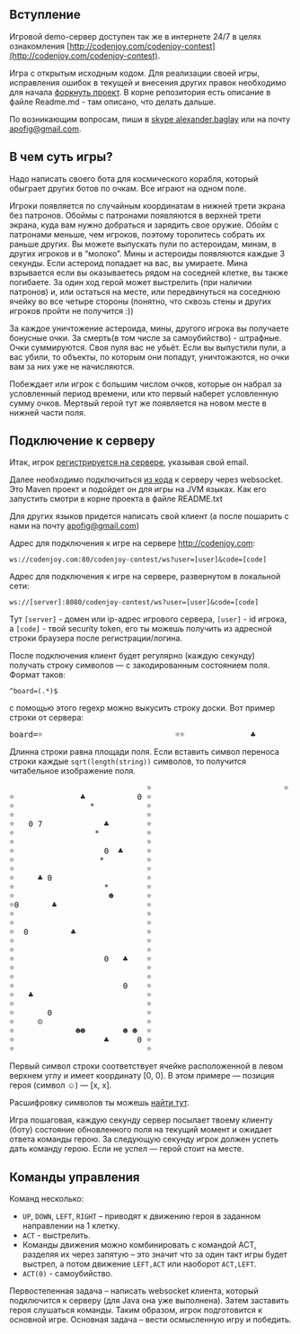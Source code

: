 <meta charset="UTF-8">

## Вступление

Игровой demo-сервер доступен так же в интернете 24/7 в целях
ознакомления [http://codenjoy.com/codenjoy-contest](http://codenjoy.com/codenjoy-contest).

Игра с открытым исходным кодом. Для реализации своей игры, исправления
ошибок в текущей и внесения других правок необходимо для начала
[форкнуть проект](https://github.com/codenjoyme/codenjoy.git).
В корне репозитория есть описание в файле Readme.md - там описано, что делать дальше.

По возникающим вопросам, пиши в [skype alexander.baglay](skype:alexander.baglay)
или на почту [apofig@gmail.com](mailto:apofig@gmail.com).

## В чем суть игры?

Надо написать своего бота для космического корабля, который обыграет других ботов
по очкам. Все играют на одном поле. 

Игроки появляется по случайным координатам в нижней трети экрана без патронов.
Обоймы с патронами появляются в верхней трети экрана, куда вам нужно добраться
и зарядить свое оружие. Обойм с патронами меньше, чем игроков, поэтому торопитесь
собрать их раньше других. Вы можете выпускать пули по астероидам, минам, в других
игроков и в “молоко”. Мины и астероиды появляются каждые 3 секунды. Если астероид
попадает на вас, вы умираете. Мина взрывается если вы оказываетесь рядом на соседней
клетке, вы также погибаете. За один ход герой может выстрелить (при наличии патронов)
и, или остаться на месте, или передвинуться на соседнюю ячейку во все четыре стороны
(понятно, что сквозь стены и других игроков пройти не получится :))

За каждое уничтожение астероида, мины, другого игрока вы получаете бонусные очки. За
смерть(в том числе за самоубийство) - штрафные. Очки суммируются. Своя пуля вас не
убьёт. Если вы выпустили пули, а вас убили, то объекты, по которым они попадут,
уничтожаются, но очки вам за них уже не начисляются.

Побеждает или игрок с большим числом очков, которые он набрал за условленный период
времени, или кто первый наберет условленную сумму очков. Мертвый герой тут же
появляется на новом месте в нижней части поля.

## Подключение к серверу

Итак, игрок [регистрируется на сервере](../../../register?gameName=spacerace),
указывая свой email.

Далее необходимо подключиться [из кода](../../../resources/spacerace/user/clients.zip)
к серверу через websocket. Это Maven проект и подойдет он для игры на JVM языках.
Как его запустить смотри в корне проекта в файле README.txt

Для других языков придется написать свой клиент (а после пошарить с нами на почту [apofig@gmail.com](mailto:apofig@gmail.com))

Адрес для подключения к игре на сервере http://codenjoy.com:

`ws://codenjoy.com:80/codenjoy-contest/ws?user=[user]&code=[code]`

Адрес для подключения к игре на сервере, развернутом в локальной сети:

`ws://[server]:8080/codenjoy-contest/ws?user=[user]&code=[code]`

Тут `[server]` - домен или ip-адрес игрового сервера, `[user]` - id игрока, a `[code]` -
твой security token, его ты можешь получить из адресной
строки браузера после регистрации/логина.

После подключения клиент будет регулярно (каждую секунду) получать строку
символов — с закодированным состоянием поля. Формат таков:

`^board=(.*)$`

с помощью этого regexp можно выкусить строку доски.
Вот пример строки от сервера:

<pre>board=☼                            ☼☼              ♣           0 ☼☼                *           ☼☼                            ☼☼   0 7             ♣        ☼☼                 *          ☼☼                            ☼☼                   0  ♣     ☼☼                  *         ☼☼                            ☼☼     ♣ 0                    ☼☼                   *        ☼☼                    ☻       ☼☼0       ♣                   ☼☼                            ☼☼                            ☼☼  0         ♣               ☼☼                            ☼☼                            ☼☼                   0   ♣    ☼☼                            ☼☼                            ☼☼                       0    ☼☼   ♣                        ☼☼                            ☼☼       0                    ☼☼    ☺                       ☼☼             ☻☻        ☻ ☻  ☼☼                   ♣      0 ☼☼                            ☼</pre>

Длинна строки равна площади поля. Если вставить символ переноса
строки каждые `sqrt(length(string))` символов, то получится читабельное
изображение поля.

<pre>                             ☼                            ☼
☼              ♣           0 ☼
☼                *           ☼
☼                            ☼
☼   0 7             ♣        ☼
☼                 *          ☼
☼                            ☼
☼                   0  ♣     ☼
☼                  *         ☼
☼                            ☼
☼     ♣ 0                    ☼
☼                   *        ☼
☼                    ☻       ☼
☼0       ♣                   ☼
☼                            ☼
☼                            ☼
☼  0         ♣               ☼
☼                            ☼
☼                            ☼
☼                   0   ♣    ☼
☼                            ☼
☼                            ☼
☼                       0    ☼
☼   ♣                        ☼
☼                            ☼
☼       0                    ☼
☼     ☺                      ☼
☼             ☻☻        ☻ ☻  ☼
☼                   ♣      0 ☼
☼                            ☼</pre>

Первый символ строки соответствует ячейке расположенной в левом верхнем
углу и имеет координату [0, 0]. В этом примере — позиция героя
(символ ☺) — [x, x].

Расшифровку символов ты можешь [найти тут](elements.md).

Игра пошаговая, каждую секунду сервер посылает твоему клиенту (боту)
состояние обновленного поля на текущий момент и ожидает ответа команды герою.
За следующую секунду игрок должен успеть дать команду герою.
Если не успел — герой стоит на месте.

## Команды управления

Команд несколько:

* `UP`, `DOWN`, `LEFT`, `RIGHT` – приводят к движению героя
  в заданном направлении на 1 клетку.
* `ACT` - выстрелить.
* Команды движения можно комбинировать с командой ACT, разделяя их
  через запятую – это значит что за один такт игры будет выстрел,
  а потом движение `LEFT,ACT` или наоборот `ACT,LEFT`.
* `ACT(0)` - самоубийство.

Первостепенная задача – написать websocket клиента, который подключится к серверу (для Java она уже выполнена).
Затем заставить героя слушаться команды. Таким образом, игрок подготовится
к основной игре. Основная задача – вести осмысленную игру и победить.